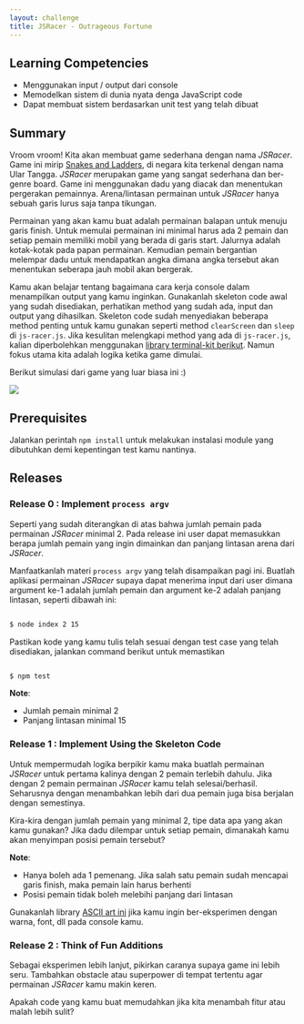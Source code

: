 ```yaml
---
layout: challenge
title: JSRacer - Outrageous Fortune
---
```


## Learning Competencies

* Menggunakan input / output dari console
* Memodelkan sistem di dunia nyata denga JavaScript code
* Dapat membuat sistem berdasarkan unit test yang telah dibuat

## Summary

Vroom vroom! Kita akan membuat game sederhana dengan nama *JSRacer*. Game ini mirip [Snakes and Ladders](http://en.wikipedia.org/wiki/Snakes_and_Ladders), di negara kita terkenal dengan nama Ular Tangga. *JSRacer* merupakan game yang sangat sederhana dan ber-genre board. Game ini menggunakan dadu yang diacak dan menentukan pergerakan pemainnya. Arena/lintasan permainan untuk *JSRacer* hanya sebuah garis lurus saja tanpa tikungan.

Permainan yang akan kamu buat adalah permainan balapan untuk menuju garis finish.
Untuk memulai permainan ini minimal harus ada 2 pemain dan setiap pemain memiliki mobil yang berada di garis start.
Jalurnya adalah kotak-kotak pada papan permainan. Kemudian pemain bergantian
melempar dadu untuk mendapatkan angka dimana angka tersebut akan menentukan
seberapa jauh mobil akan bergerak.

Kamu akan belajar
tentang bagaimana cara kerja console dalam menampilkan output yang kamu
inginkan. Gunakanlah skeleton code awal yang sudah disediakan, perhatikan method yang sudah ada, input dan output yang dihasilkan.
Skeleton code sudah menyediakan beberapa method penting untuk kamu gunakan seperti method `clearScreen` dan `sleep` di `js-racer.js`. Jika kesulitan melengkapi method yang ada di `js-racer.js`, kalian diperbolehkan menggunakan [library terminal-kit berikut](https://github.com/cronvel/terminal-kit). Namun fokus utama kita adalah logika ketika game dimulai.

Berikut simulasi dari game yang luar biasa ini :)

![](jsracer.gif)

## Prerequisites

Jalankan perintah `npm install` untuk melakukan instalasi module yang dibutuhkan demi kepentingan test kamu nantinya.

## Releases

### Release 0 : Implement `process argv`
Seperti yang sudah diterangkan di atas bahwa jumlah pemain pada permainan *JSRacer* minimal 2. Pada release ini user dapat memasukkan berapa jumlah pemain yang ingin dimainkan dan panjang lintasan arena dari *JSRacer*.

Manfaatkanlah materi `process argv` yang telah disampaikan pagi ini. Buatlah aplikasi permainan *JSRacer* supaya dapat menerima input dari user dimana argument ke-1 adalah jumlah pemain dan argument ke-2 adalah panjang lintasan, seperti dibawah ini:

```sh

$ node index 2 15

```

Pastikan kode yang kamu tulis telah sesuai dengan test case yang telah disediakan, jalankan command berikut untuk memastikan

```sh

$ npm test

```

**Note**:
- Jumlah pemain minimal 2
- Panjang lintasan minimal 15

### Release 1 : Implement Using the Skeleton Code

Untuk mempermudah logika berpikir kamu maka buatlah permainan *JSRacer* untuk pertama kalinya dengan 2 pemain terlebih dahulu. Jika dengan 2 pemain permainan *JSRacer* kamu telah selesai/berhasil. Seharusnya dengan menambahkan lebih dari dua pemain juga bisa berjalan dengan semestinya.

Kira-kira dengan jumlah pemain yang minimal 2, tipe data apa yang akan kamu gunakan? Jika dadu dilempar untuk setiap pemain, dimanakah kamu akan menyimpan posisi pemain tersebut?


**Note**:
- Hanya boleh ada 1 pemenang. Jika salah satu pemain sudah mencapai garis finish, maka pemain lain harus berhenti
- Posisi pemain tidak boleh melebihi panjang dari lintasan


Gunakanlah library [ASCII art ini](https://www.npmjs.com/package/ascii-art) jika kamu ingin ber-eksperimen dengan warna, font, dll pada console kamu.


### Release 2 : Think of Fun Additions

Sebagai eksperimen lebih lanjut, pikirkan caranya supaya game ini lebih
seru. Tambahkan obstacle atau superpower di tempat
tertentu agar permainan *JSRacer* kamu makin keren.

Apakah code yang kamu buat memudahkan jika kita menambah fitur atau malah
lebih sulit?
